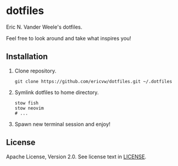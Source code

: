 # dotfiles

Eric N. Vander Weele's dotfiles.

Feel free to look around and take what inspires you!

## Installation

1. Clone repository.

    ```shell
    git clone https://github.com/ericvw/dotfiles.git ~/.dotfiles
    ```

2. Symlink dotfiles to home directory.

    ```shell
    stow fish
    stow neovim
    # ...
    ```

3. Spawn new terminal session and enjoy!

## License

Apache License, Version 2.0.  See license text in [LICENSE](LICENSE).

<!--
vim: tw=79:spell
-->
